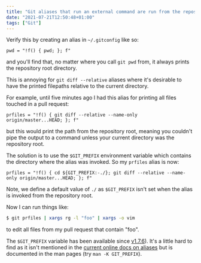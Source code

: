 ```yaml
---
title: "Git aliases that run an external command are run from the repository root"
date: "2021-07-21T12:50:48+01:00"
tags: ["Git"]
---
```


Verify this by creating an alias in `~/.gitconfig` like so:

```dosini
pwd = "!f() { pwd; }; f"
```

and you'll find that, no matter where you call `git pwd` from, it always prints the
repository root directory.

This is annoying for `git diff --relative` aliases where it's desirable to have
the printed filepaths relative to the current directory.

For example, until five minutes ago I had this alias for printing all files
touched in a pull request:

```dosini
prfiles = "!f() { git diff --relative --name-only origin/master...HEAD; }; f"
```

but this would print the path from the repository root, meaning you
couldn't pipe the output to a command unless your current
directory was the repository root.

The solution is to use the `$GIT_PREFIX` environment variable which contains the
directory where the alias was invoked. So my `prfiles` alias is now:

```dosini
prfiles = "!f() { cd ${GIT_PREFIX:-./}; git diff --relative --name-only origin/master...HEAD; }; f"
```

Note, we define a default value of `./` as `$GIT_PREFIX` isn't set when the
alias is invoked from the repository root.

Now I can run things like:

```bash
$ git prfiles | xargs rg -l "foo" | xargs -o vim
```

to edit all files from my pull request that contain "foo".

The `$GIT_PREFIX` variable has been available since [v1.7.6](https://github.com/git/git/blob/77bd3ea9f54f1584147b594abc04c26ca516d987/Documentation/RelNotes/1.7.6.txt#L29-L31)).
It's a little hard to find as it isn't mentioned in the [current online docs on aliases](https://git-scm.com/book/en/v2/Git-Basics-Git-Aliases) but is documented in the man pages (try `man -K GIT_PREFIX`).
